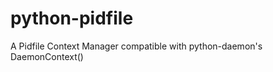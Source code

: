 python-pidfile
==============

A Pidfile Context Manager compatible with python-daemon's DaemonContext()